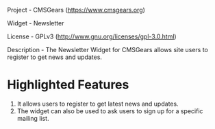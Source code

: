 Project 	- CMSGears (https://www.cmsgears.org)

Widget  	- Newsletter

License 	- GPLv3 (http://www.gnu.org/licenses/gpl-3.0.html)

Description - The Newsletter Widget for CMSGears allows site users to register to get news and updates.

Highlighted Features
=========================================
1. It allows users to register to get latest news and updates.
2. The widget can also be used to ask users to sign up for a specific mailing list.
